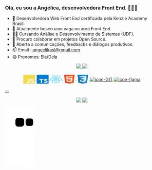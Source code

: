 ### Olá, eu sou a Angélica, desenvolvedora Front End. 👋👩‍💻

- 📄 Desenvolvedora Web Front End certificada pela Kenzie Academy Brasil.
- 🔭 Atualmente busco uma vaga na área Front End.
- 👩‍🎓 Cursando Análise e Desenvolvimento de Sistemas (UDF).
- 👯 Procuro colaborar em projetos Open Source.
- 💬 Aberta a comunicações, feedbacks e diálogos produtivos.
- 📫 Email : angeelikasl@gmail.com
- 😄 Pronomes: Ela/Dela


<div align="center">
  <a href="https://github.com/angelica-leite">
  <img height="160em" src="https://github-readme-stats.vercel.app/api?username=angelica-leite&show_icons=true&theme=dracula&include_all_commits=true&count_private=true"/>
  <img height="160em" src="https://github-readme-stats.vercel.app/api/top-langs/?username=angelica-leite&layout=compact&langs_count=7&theme=dracula"/>
</div>
  

  
  <div style="display: inline_block" align="center"><br>
  <img align="center" alt="icon-Js" height="30" width="40" src="https://raw.githubusercontent.com/devicons/devicon/master/icons/javascript/javascript-plain.svg"/>
  <img align="center" alt="icon-Ts" height="30" width="40" src="https://raw.githubusercontent.com/devicons/devicon/master/icons/typescript/typescript-plain.svg"/>
  <img align="center" alt="icon-React" height="30" width="40" src="https://raw.githubusercontent.com/devicons/devicon/master/icons/react/react-original.svg"/>
  <img align="center" alt="icon-HTML" height="30" width="40" src="https://raw.githubusercontent.com/devicons/devicon/master/icons/html5/html5-original.svg"/>
  <img align="center" alt="icon-CSS" height="30" width="40" src="https://raw.githubusercontent.com/devicons/devicon/master/icons/css3/css3-original.svg"/>
  <img align="center" alt="icon-GIT" height="30" width="40" src="https://cdn.jsdelivr.net/gh/devicons/devicon/icons/git/git-original.svg"/>
  <img align="center" alt="icon-figma" height="30" width="40" src="https://cdn.jsdelivr.net/gh/devicons/devicon/icons/figma/figma-original.svg"/>       
</div>

  --
<div align="center">
    <a href = "mailto:angeelikasl@gmail.com"><img src="https://img.shields.io/badge/-Gmail-%23333?style=for-the-badge&logo=gmail&logoColor=white" target="_blank"></a>
  <a href="https://www.linkedin.com/in/angelica-silva-leite" target="_blank"><img src="https://img.shields.io/badge/-LinkedIn-%230077B5?style=for-the-badge&logo=linkedin&logoColor=white" target="_blank"></a> 
  </div>
  
  ![Snake animation](https://github.com/angelica-leite/angelica-leite/blob/output/github-contribution-grid-snake.svg)

